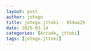 ```yaml
---
layout: post
author: jotego
title: jotego.jttoki - 654aa29
date: 2025-03-14
categories: [Arcade, jttoki]
tags: [jotego.jttoki]
---
```


